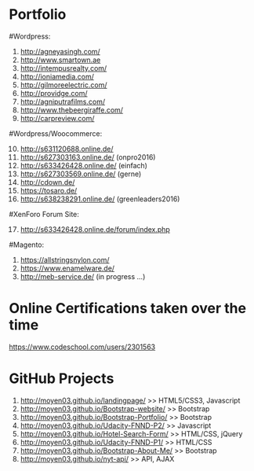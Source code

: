 # Portfolio

#Wordpress:

1. http://agneyasingh.com/ 
2. http://www.smartown.ae 
3. http://intempusrealty.com/ 
4. http://ioniamedia.com/ 
5. http://gilmoreelectric.com/ 
6. http://providge.com/ 
7. http://agniputrafilms.com/ 
8. http://www.thebeergiraffe.com/ 
9. http://carpreview.com/ 

#Wordpress/Woocommerce:

10. http://s631120688.online.de/ 
11. http://s627303163.online.de/ (onpro2016)
12. http://s633426428.online.de/ (einfach)
13. http://s627303569.online.de/ (gerne)
14. http://cdown.de/
15. https://tosaro.de/
16. http://s638238291.online.de/ (greenleaders2016)

#XenForo Forum Site:

17. http://s633426428.online.de/forum/index.php

#Magento:

1. https://allstringsnylon.com/
2. https://www.enamelware.de/
3. http://meb-service.de/ (in progress ...)

# Online Certifications taken over the time 

https://www.codeschool.com/users/2301563

# GitHub Projects

1. http://moyen03.github.io/landingpage/                 >> HTML5/CSS3, Javascript
2. http://moyen03.github.io/Bootstrap-website/           >> Bootstrap
3. http://moyen03.github.io/Bootstrap-Portfolio/         >> Bootstrap
4. http://moyen03.github.io/Udacity-FNND-P2/             >> Javascript
5. http://moyen03.github.io/Hotel-Search-Form/           >> HTML/CSS, jQuery
6. http://moyen03.github.io/Udacity-FNND-P1/             >> HTML/CSS
7. http://moyen03.github.io/Bootstrap-About-Me/          >> Bootstrap
8. http://moyen03.github.io/nyt-api/                     >> API, AJAX
